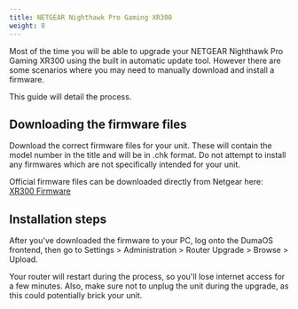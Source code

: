 ```yaml
---
title: NETGEAR Nighthawk Pro Gaming XR300
weight: 8
---
```


Most of the time you will be able to upgrade your NETGEAR Nighthawk Pro Gaming XR300 using the built in automatic update tool. However there are some scenarios where you may need to manually download and install a firmware.

This guide will detail the process.

## Downloading the firmware files

Download the correct firmware files for your unit. These will contain the model number in the title and will be in .chk format. Do not attempt to install any firmwares which are not specifically intended for your unit.

Official firmware files can be downloaded directly from Netgear here:
[XR300 Firmware](https://www.netgear.com/support/product/xr300/#download)

## Installation steps

After you've downloaded the firmware to your PC, log onto the DumaOS frontend, then go to Settings > Administration > Router Upgrade > Browse > Upload.

Your router will restart during the process, so you'll lose internet access for a few minutes. Also, make sure not to unplug the unit during the upgrade, as this could potentially brick your unit.
